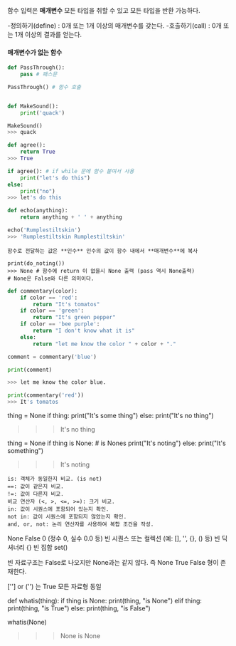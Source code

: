 함수 입력은 **매개변수** 모든 타입을 취할 수 있고 모든 타입을 반환 가능하다.

-정의하기(define) : 0개 또는 1개 이상의 매개변수를 갖는다.
-호출하기(call) : 0개 또는 1개 이상의 결과를 얻는다.

#### 매개변수가 없는 함수

```py
def PassThrough():
    pass # 패스문 

PassThrough() # 함수 호출


def MakeSound():
    print('quack')

MakeSound()
>>> quack
```

```py
def agree():
    return True
>>> True

if agree(): # if while 문에 함수 붙여서 사용
    print("let's do this")
else:
    print("no")
>>> let's do this
```

```py
def echo(anything):
    return anything + ' ' + anything

echo('Rumplestiltskin')
>>> 'Rumplestiltskin Rumplestiltskin'
```
```
함수로 전달하는 값은 **인수** 인수의 값이 함수 내에서 **매개변수**에 복사

print(do_noting())
>>> None # 함수에 return 이 없을시 None 출력 (pass 역시 None출력)
# None은 False와 다른 의미이다.
```

```py
def commentary(color):
    if color == 'red':
        return "It's tomatos"
    if color == 'green':
        return "It's green pepper"
    if color == 'bee purple':
        return "I don't know what it is"
    else:
        return "let me know the color " + color + "."

comment = commentary('blue')

print(comment)

>>> let me know the color blue.

print(commentary('red'))
>>> It's tomatos
```

thing = None
if thing:
    print("It's some thing")
else:
    print("It's no thing")
>>> It's no thing

thing = None
if thing is None: # is Nones
    print("It's noting")
else:
    print("It's something")
>>> It's noting

```
is: 객체가 동일한지 비교. (is not)
==: 값이 같은지 비교.
!=: 값이 다른지 비교.
비교 연산자 (<, >, <=, >=): 크기 비교.
in: 값이 시퀀스에 포함되어 있는지 확인.
not in: 값이 시퀀스에 포함되지 않았는지 확인.
and, or, not: 논리 연산자를 사용하여 복합 조건을 작성.
```

None
False
0 (정수 0, 실수 0.0 등)
빈 시퀀스 또는 컬렉션 (예: [], '', {}, () 등)
빈 딕셔너리 {}
빈 집합 set()

빈 자료구조는 False로 나오지만 None과는 같지 않다. 즉 None True False 형이 존재한다.

[''] or ('') 는 True 모든 자료형 동일

def whatis(thing):
    if thing is None:
        print(thing, "is None")
    elif thing:
        print(thing, "is True")
    else:
        print(thing, "is False")

whatis(None)
>>> None is None

